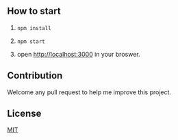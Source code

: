 ## How to start

1. `npm install`

2. `npm start`

3. open [http://localhost:3000](http://localhost:3000) in your broswer.


## Contribution

Welcome any pull request to help me improve this project.

## License

[MIT](http://opensource.org/licenses/MIT)